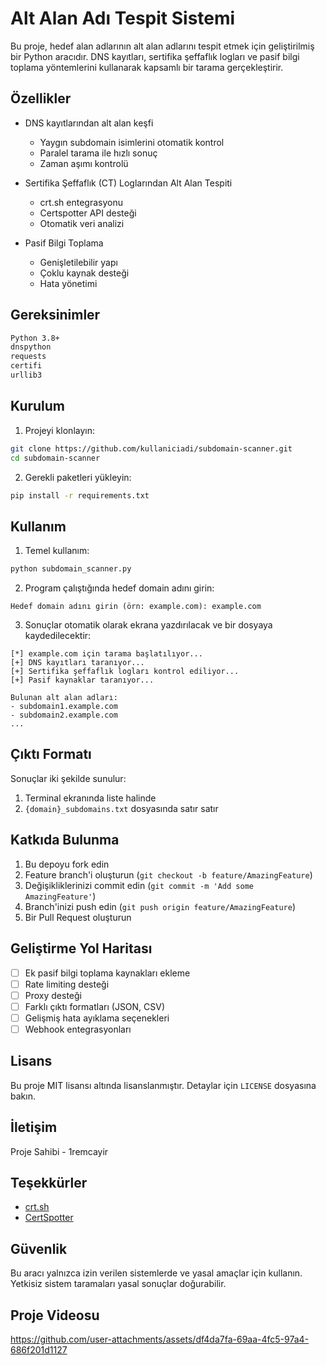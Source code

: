 # Alt Alan Adı Tespit Sistemi

Bu proje, hedef alan adlarının alt alan adlarını tespit etmek için geliştirilmiş bir Python aracıdır. DNS kayıtları, sertifika şeffaflık logları ve pasif bilgi toplama yöntemlerini kullanarak kapsamlı bir tarama gerçekleştirir.

## Özellikler

- DNS kayıtlarından alt alan keşfi
  - Yaygın subdomain isimlerini otomatik kontrol
  - Paralel tarama ile hızlı sonuç
  - Zaman aşımı kontrolü

- Sertifika Şeffaflık (CT) Loglarından Alt Alan Tespiti
  - crt.sh entegrasyonu
  - Certspotter API desteği
  - Otomatik veri analizi

- Pasif Bilgi Toplama
  - Genişletilebilir yapı
  - Çoklu kaynak desteği
  - Hata yönetimi

## Gereksinimler

```bash
Python 3.8+
dnspython
requests
certifi
urllib3
```

## Kurulum

1. Projeyi klonlayın:
```bash
git clone https://github.com/kullaniciadi/subdomain-scanner.git
cd subdomain-scanner
```

2. Gerekli paketleri yükleyin:
```bash
pip install -r requirements.txt
```

## Kullanım

1. Temel kullanım:
```bash
python subdomain_scanner.py
```

2. Program çalıştığında hedef domain adını girin:
```
Hedef domain adını girin (örn: example.com): example.com
```

3. Sonuçlar otomatik olarak ekrana yazdırılacak ve bir dosyaya kaydedilecektir:
```
[*] example.com için tarama başlatılıyor...
[+] DNS kayıtları taranıyor...
[+] Sertifika şeffaflık logları kontrol ediliyor...
[+] Pasif kaynaklar taranıyor...

Bulunan alt alan adları:
- subdomain1.example.com
- subdomain2.example.com
...
```

## Çıktı Formatı

Sonuçlar iki şekilde sunulur:
1. Terminal ekranında liste halinde
2. `{domain}_subdomains.txt` dosyasında satır satır

## Katkıda Bulunma

1. Bu depoyu fork edin
2. Feature branch'i oluşturun (`git checkout -b feature/AmazingFeature`)
3. Değişikliklerinizi commit edin (`git commit -m 'Add some AmazingFeature'`)
4. Branch'inizi push edin (`git push origin feature/AmazingFeature`)
5. Bir Pull Request oluşturun

## Geliştirme Yol Haritası

- [ ] Ek pasif bilgi toplama kaynakları ekleme
- [ ] Rate limiting desteği
- [ ] Proxy desteği
- [ ] Farklı çıktı formatları (JSON, CSV)
- [ ] Gelişmiş hata ayıklama seçenekleri
- [ ] Webhook entegrasyonları

## Lisans

Bu proje MIT lisansı altında lisanslanmıştır. Detaylar için `LICENSE` dosyasına bakın.

## İletişim

Proje Sahibi - 1remcayir


## Teşekkürler

- [crt.sh](https://crt.sh)
- [CertSpotter](https://certspotter.com)

## Güvenlik

Bu aracı yalnızca izin verilen sistemlerde ve yasal amaçlar için kullanın. Yetkisiz sistem taramaları yasal sonuçlar doğurabilir.

## Proje Videosu



https://github.com/user-attachments/assets/df4da7fa-69aa-4fc5-97a4-686f201d1127

